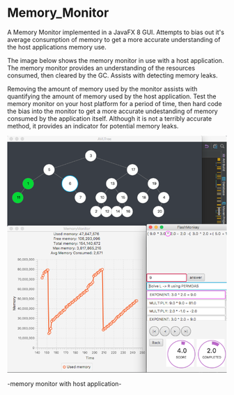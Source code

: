 # Memory_Monitor

A Memory Monitor implemented in a JavaFX 8 GUI. Attempts to bias out it's average consumption of memory to get a more accurate understanding of the host applications memory use. 

The image below shows the memory monitor in use with a host application. The memory monitor provides an understanding of the resources consumed, then cleared by the GC. Assists with detecting memory leaks. 

Removing the amount of memory used by the monitor assists with quantifying the amount of memory used by the host application. Test the memory monitor on your host platform for a period of time, then hard code the bias into the monitor to get a more accurate undestanding of memory consumed by the application itself. Although it is not a terribly accurate method, it provides an indicator for potential memory leaks. 


![Picture](./src/memorymonitor/memory_monitor_GUI.png)

-memory monitor with host application-

